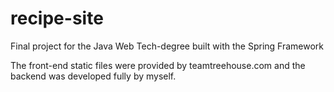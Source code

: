 # recipe-site
Final project for the Java Web Tech-degree built with the Spring Framework

The front-end static files were provided by teamtreehouse.com and the backend was developed fully by myself. 
